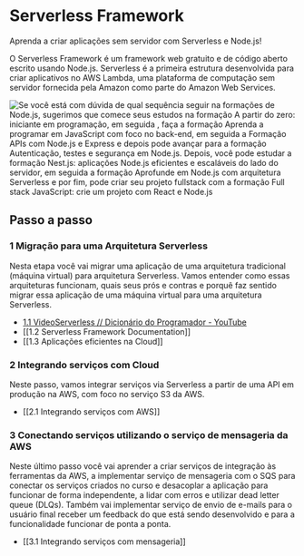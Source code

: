 # Serverless Framework

Aprenda a criar aplicações sem servidor com Serverless e Node.js!

O Serverless Framework é um framework web gratuito e de código aberto escrito usando Node.js. Serverless é a primeira estrutura desenvolvida para criar aplicativos no AWS Lambda, uma plataforma de computação sem servidor fornecida pela Amazon como parte do Amazon Web Services.

![Se você está com dúvida de qual sequência seguir na formações de Node.js, sugerimos que comece seus estudos na formação A partir do zero: iniciante em programação, em seguida , faça a formação Aprenda a programar em JavaScript com foco no back-end, em seguida a Formação
APIs com Node.js e Express e depois pode avançar para a formação 
Autenticação, testes e segurança em Node.js. Depois, você pode estudar a formação Nest.js: aplicações Node.js eficientes e escaláveis do lado do servidor, em seguida a formação Aprofunde em Node.js com arquitetura Serverless e por fim, pode criar seu projeto fullstack com a formação Full stack JavaScript: crie um projeto com React e Node.js](https://cdn1.gnarususercontent.com.br/1/853784/8cef764f-ab7d-41a7-aee6-575be0026d00.png)
## Passo a passo

### 1 Migração para uma Arquitetura Serverless

Nesta etapa você vai migrar uma aplicação de uma arquitetura tradicional (máquina virtual) para arquitetura Serverless. Vamos entender como essas arquiteturas funcionam, quais seus prós e contras e porquê faz sentido migrar essa aplicação de uma máquina virtual para uma arquitetura Serverless.
- [1.1 VideoServerless // Dicionário do Programador - YouTube](https://www.youtube.com/watch?v=FaybjGx3uQI)
- [[1.2 Serverless Framework Documentation]]
- [[1.3 Aplicações eficientes na Cloud]]
  
### 2 Integrando serviços com Cloud

Neste passo, vamos integrar serviços via Serverless a partir de uma API em produção na AWS, com foco no serviço S3 da AWS.
- [[2.1 Integrando serviços com AWS]]
### 3 Conectando serviços utilizando o serviço de mensageria da AWS

Neste último passo você vai aprender a criar serviços de integração às ferramentas da AWS, a implementar serviço de mensageria com o SQS para conectar os serviços criados no curso e desacoplar a aplicação para funcionar de forma independente, a lidar com erros e utilizar dead letter queue (DLQs). Também vai implementar serviço de envio de e-mails para o usuário final receber um feedback do que está sendo desenvolvido e para a funcionalidade funcionar de ponta a ponta.
- [[3.1 Integrando serviços com mensageria]]